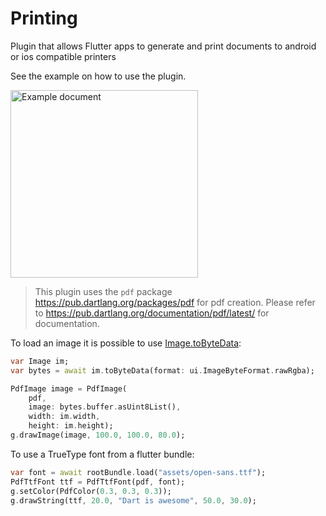 # Printing

Plugin that allows Flutter apps to generate and print
documents to android or ios compatible printers

See the example on how to use the plugin.

<img alt="Example document" src="https://raw.githubusercontent.com/DavBfr/dart_pdf/master/printing/example.png" width="300">

> This plugin uses the `pdf` package <https://pub.dartlang.org/packages/pdf>
> for pdf creation. Please refer to <https://pub.dartlang.org/documentation/pdf/latest/>
> for documentation.

To load an image it is possible to use
[Image.toByteData](https://docs.flutter.io/flutter/dart-ui/Image/toByteData.html):

```dart
var Image im;
var bytes = await im.toByteData(format: ui.ImageByteFormat.rawRgba);

PdfImage image = PdfImage(
    pdf,
    image: bytes.buffer.asUint8List(), 
    width: im.width, 
    height: im.height);
g.drawImage(image, 100.0, 100.0, 80.0);
```

To use a TrueType font from a flutter bundle:

```dart
var font = await rootBundle.load("assets/open-sans.ttf");
PdfTtfFont ttf = PdfTtfFont(pdf, font);
g.setColor(PdfColor(0.3, 0.3, 0.3));
g.drawString(ttf, 20.0, "Dart is awesome", 50.0, 30.0);
```
